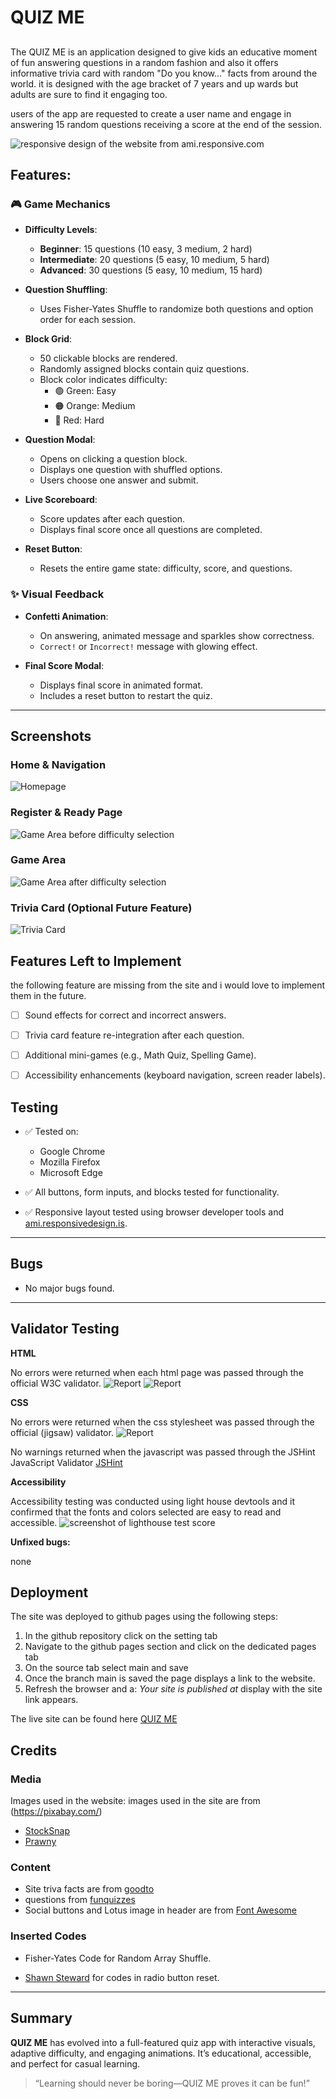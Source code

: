 

# QUIZ ME 


## 

The QUIZ ME is an application designed to give kids an educative moment of fun answering questions in a random fashion and also it offers informative trivia card with random "Do you know..." facts from around the world. it is designed with the age bracket of 7 years and up wards but adults are sure to find it engaging too.  

users of the app are requested to create a user name and engage in answering 15 random questions receiving a score at the end of the session.


![responsive design of the website from ami.responsive.com](assets/images/responsive-test.jpg)


## Features:

<!-- **Navigation:**

![screenshot of navigation page](assets/images/homepage-and-navigation.webp)


1.	the site is designed to be as simple as possible as the target users age bracket would allow. images with links to refresh the page back to the home page serves as the navigation. 

2.	the middle of the page is a single link assigned "play" this link when clicked takes the user to the game page

3. The hero image is a static background image well suited for the dark theme of the site and allow users much sight friendly screen time.   
4. Below the play button is the footer and offers site users a link to the social media pages and more exploration.
links open in new browser tabs. -->

### 🎮 Game Mechanics

- **Difficulty Levels**:
  - **Beginner**: 15 questions (10 easy, 3 medium, 2 hard)
  - **Intermediate**: 20 questions (5 easy, 10 medium, 5 hard)
  - **Advanced**: 30 questions (5 easy, 10 medium, 15 hard)

- **Question Shuffling**:
  - Uses Fisher-Yates Shuffle to randomize both questions and option order for each session.

- **Block Grid**:
  - 50 clickable blocks are rendered.
  - Randomly assigned blocks contain quiz questions.
  - Block color indicates difficulty:
    - 🟢 Green: Easy
    - 🟠 Orange: Medium
    - 🔴 Red: Hard

- **Question Modal**:
  - Opens on clicking a question block.
  - Displays one question with shuffled options.
  - Users choose one answer and submit.

- **Live Scoreboard**:
  - Score updates after each question.
  - Displays final score once all questions are completed.

- **Reset Button**:
  - Resets the entire game state: difficulty, score, and questions.

### ✨ Visual Feedback

- **Confetti Animation**:
  - On answering, animated message and sparkles show correctness.
  - `Correct!` or `Incorrect!` message with glowing effect.

- **Final Score Modal**:
  - Displays final score in animated format.
  - Includes a reset button to restart the quiz.

---

## Screenshots

### Home & Navigation
![Homepage](assets/images/homepage-and-navigation.webp)

### Register & Ready Page
![Game Area before difficulty selection](assets/images/game-area-before.webp)

### Game Area
![Game Area after difficulty selection](assets/images/game-area-after.webp)

### Trivia Card (Optional Future Feature)
![Trivia Card](assets/images/Trivia-card.webp)

## Features Left to Implement
the following feature are missing from the site and i would love to implement them in the future.

- [ ] Sound effects for correct and incorrect answers.
- [ ] Trivia card feature re-integration after each question.
- [ ] Additional mini-games (e.g., Math Quiz, Spelling Game).
- [ ] Accessibility enhancements (keyboard navigation, screen reader labels).
 

## Testing

- ✅ Tested on:
  - Google Chrome
  - Mozilla Firefox
  - Microsoft Edge

- ✅ All buttons, form inputs, and blocks tested for functionality.
- ✅ Responsive layout tested using browser developer tools and [ami.responsivedesign.is](https://ami.responsivedesign.is).

---

## Bugs

- No major bugs found.

---


## Validator Testing 
**HTML**

No errors were returned when each html page was passed through the official W3C validator.
![Report](assets/images/HTML-Validation-Quiz-Me.jpg)
![Report](assets/images/HTML-Validation-Quiz-Me2.jpg)

**CSS**

No errors were returned when the css stylesheet was passed through the official (jigsaw) validator.
![Report](assets/images/W3C-CSS-Validation-Quiz-Me.jpg)

No warnings returned when the javascript was passed through the JSHint JavaScript Validator [JSHint](https://jshint.com/)

**Accessibility**

Accessibility testing was conducted using light house devtools and it confirmed that the fonts and colors selected are easy to read and accessible.
![screenshot of lighthouse test score](assets/images/lighthouse-score.webp)

**Unfixed bugs:** 

none

## Deployment 

The site was deployed to github pages using the following steps:
1.	In the github repository click on the setting tab 
2.	Navigate to the github pages section and click on the dedicated pages tab
3.	On the source tab select main and save
4.	Once the branch main is saved the page displays a link to the website.
5.	Refresh the browser and a: _Your site is published at_ display with the site link appears. 

The live site can be found here [QUIZ ME]( https://samuelukachukwu.github.io/quiz-me/)

## Credits

### Media

Images used in the website:
images used in the site are from (https://pixabay.com/)
*  [StockSnap](https://pixabay.com/photos/kid-people-girl-child-sitting-2603857/)
*	[Prawny](https://pixabay.com/users/prawny-162579/)


### Content

* Site triva facts are from [goodto](https://www.goodto.com/family/facts-for-kids-5446)
* questions from [funquizzes](https://www.funquizzes.uk/kids-quiz-questions/)
* Social buttons and Lotus image in header are from [Font Awesome](https://fontawesome.com/)

### Inserted Codes

* Fisher-Yates Code for Random Array Shuffle.

 * [Shawn Steward](https://stackoverflow.com/users/186116/shawn-steward) for codes in radio button reset.

---

## Summary

**QUIZ ME** has evolved into a full-featured quiz app with interactive visuals, adaptive difficulty, and engaging animations. It’s educational, accessible, and perfect for casual learning.

> “Learning should never be boring—QUIZ ME proves it can be fun!”











